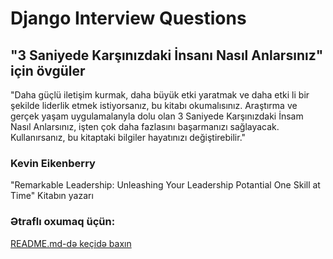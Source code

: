 # Django Interview Questions

## "3 Saniyede Karşınızdaki İnsanı Nasıl Anlarsınız" için övgüler
"Daha güçlü iletişim kurmak, daha büyük etki yaratmak ve daha etki­ li bir şekilde liderlik etmek istiyorsanız, bu kitabı okumalısınız. Araştır­ma ve gerçek yaşam uygulamalanyla dolu olan 3 Saniyede Karşınızdaki İnsam Nasıl Anlarsınız, işten çok daha fazlasını başarmanızı sağlayacak. Kullanırsanız, bu kitaptaki bilgiler hayatınızı değiştirebilir."
### Kevin Eikenberry
"Remarkable Leadership: Unleashing Your Leadership Potantial One Skill at Time" Kitabın yazarı
### Ətraflı oxumaq üçün:
[README.md-də keçidə baxın](#django-nun-kontekst-prosessorlar%C4%B1n%C4%B1n-m%C9%99qs%C9%99dini-izah-edin)

